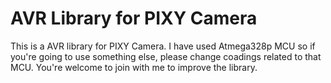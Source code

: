 # AVR Library for PIXY Camera

This is a AVR library for PIXY Camera. I have used Atmega328p MCU so if you're going to use something else, please change coadings related to that MCU. You're welcome to join with me to improve the library.
